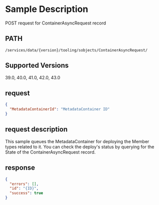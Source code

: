 # Sample Description
POST request for ContainerAsyncRequest record

## PATH
```
/services/data/{version}/tooling/sobjects/ContainerAsyncRequest/
```
## Supported Versions
39.0, 40.0, 41.0, 42.0, 43.0

## request
 ```json
 {
   "MetadataContainerId": "MetadataContainer ID"
 }
```

## request description
This sample queues the MetadataContainer for deploying the Member types related to it. You can check the deploy's status by querying for the State of the ContainerAsyncRequest record.

## response
```json
{
  "errors": [],
  "id": "{ID}",
  "success": true
}
```
